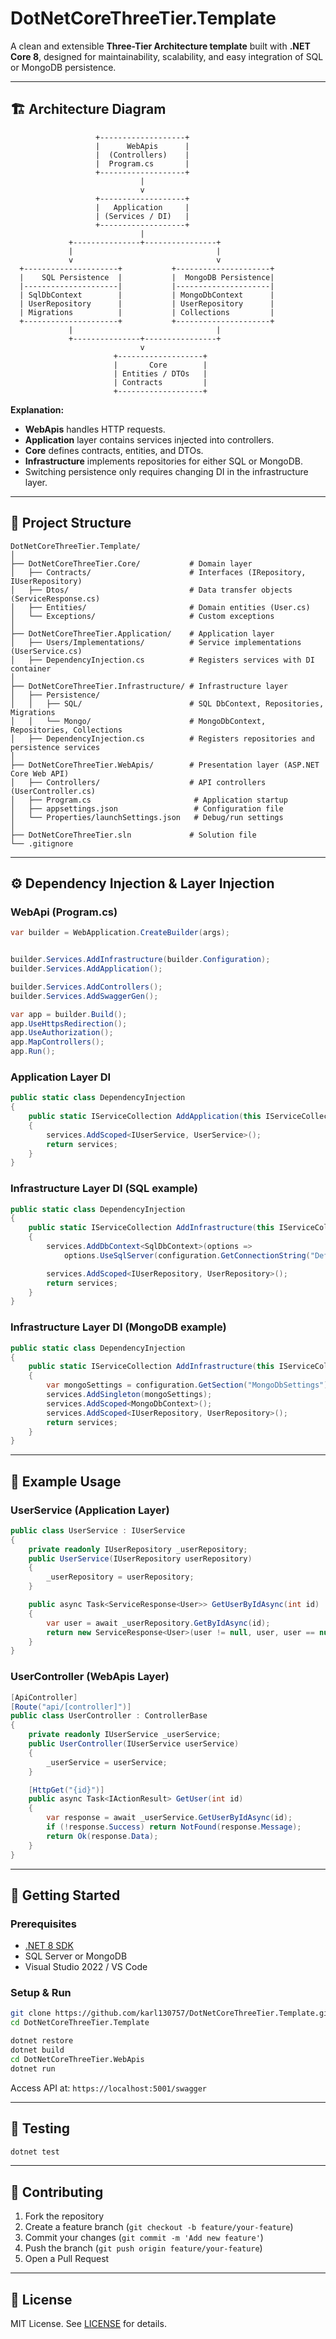 # DotNetCoreThreeTier.Template

A clean and extensible **Three-Tier Architecture template** built with **.NET Core 8**, designed for maintainability, scalability, and easy integration of SQL or MongoDB persistence.

---

## 🏗️ Architecture Diagram

```
                   +-------------------+
                   |      WebApis      |
                   |  (Controllers)    |
                   |  Program.cs       |
                   +-------------------+
                             |
                             v
                   +-------------------+
                   |   Application     |
                   | (Services / DI)   |
                   +-------------------+
                             |
             +---------------+----------------+
             |                                |
             v                                v
  +---------------------+           +---------------------+
  |    SQL Persistence  |           |  MongoDB Persistence|
  |---------------------|           |---------------------|
  | SqlDbContext        |           | MongoDbContext      |
  | UserRepository      |           | UserRepository      |
  | Migrations          |           | Collections         |
  +---------------------+           +---------------------+
             |                                |
             +---------------+----------------+
                             v
                       +-------------------+
                       |       Core        |
                       | Entities / DTOs   |
                       | Contracts         |
                       +-------------------+
```

**Explanation:**  
- **WebApis** handles HTTP requests.  
- **Application** layer contains services injected into controllers.  
- **Core** defines contracts, entities, and DTOs.  
- **Infrastructure** implements repositories for either SQL or MongoDB.  
- Switching persistence only requires changing DI in the infrastructure layer.

---

## 📂 Project Structure

```
DotNetCoreThreeTier.Template/
│
├── DotNetCoreThreeTier.Core/           # Domain layer
│   ├── Contracts/                      # Interfaces (IRepository, IUserRepository)
│   ├── Dtos/                           # Data transfer objects (ServiceResponse.cs)
│   ├── Entities/                       # Domain entities (User.cs)
│   └── Exceptions/                     # Custom exceptions
│
├── DotNetCoreThreeTier.Application/    # Application layer
│   ├── Users/Implementations/          # Service implementations (UserService.cs)
│   ├── DependencyInjection.cs          # Registers services with DI container
│
├── DotNetCoreThreeTier.Infrastructure/ # Infrastructure layer
│   ├── Persistence/
│   │   ├── SQL/                        # SQL DbContext, Repositories, Migrations
│   │   └── Mongo/                      # MongoDbContext, Repositories, Collections
│   ├── DependencyInjection.cs          # Registers repositories and persistence services
│
├── DotNetCoreThreeTier.WebApis/        # Presentation layer (ASP.NET Core Web API)
│   ├── Controllers/                    # API controllers (UserController.cs)
│   ├── Program.cs                       # Application startup
│   ├── appsettings.json                 # Configuration file
│   └── Properties/launchSettings.json   # Debug/run settings
│
├── DotNetCoreThreeTier.sln             # Solution file
└── .gitignore
```

---

## ⚙️ Dependency Injection & Layer Injection

### WebApi (Program.cs)

```csharp
var builder = WebApplication.CreateBuilder(args);


builder.Services.AddInfrastructure(builder.Configuration); 
builder.Services.AddApplication();                          

builder.Services.AddControllers();
builder.Services.AddSwaggerGen();

var app = builder.Build();
app.UseHttpsRedirection();
app.UseAuthorization();
app.MapControllers();
app.Run();
```

### Application Layer DI

```csharp
public static class DependencyInjection
{
    public static IServiceCollection AddApplication(this IServiceCollection services)
    {
        services.AddScoped<IUserService, UserService>();
        return services;
    }
}
```

### Infrastructure Layer DI (SQL example)

```csharp
public static class DependencyInjection
{
    public static IServiceCollection AddInfrastructure(this IServiceCollection services, IConfiguration configuration)
    {
        services.AddDbContext<SqlDbContext>(options =>
            options.UseSqlServer(configuration.GetConnectionString("DefaultConnection")));

        services.AddScoped<IUserRepository, UserRepository>();
        return services;
    }
}
```

### Infrastructure Layer DI (MongoDB example)

```csharp
public static class DependencyInjection
{
    public static IServiceCollection AddInfrastructure(this IServiceCollection services, IConfiguration configuration)
    {
        var mongoSettings = configuration.GetSection("MongoDbSettings").Get<MongoDbSettings>();
        services.AddSingleton(mongoSettings);
        services.AddScoped<MongoDbContext>();
        services.AddScoped<IUserRepository, UserRepository>();
        return services;
    }
}
```

---

## 📝 Example Usage

### UserService (Application Layer)

```csharp
public class UserService : IUserService
{
    private readonly IUserRepository _userRepository;
    public UserService(IUserRepository userRepository)
    {
        _userRepository = userRepository;
    }

    public async Task<ServiceResponse<User>> GetUserByIdAsync(int id)
    {
        var user = await _userRepository.GetByIdAsync(id);
        return new ServiceResponse<User>(user != null, user, user == null ? "User not found" : null);
    }
}
```

### UserController (WebApis Layer)

```csharp
[ApiController]
[Route("api/[controller]")]
public class UserController : ControllerBase
{
    private readonly IUserService _userService;
    public UserController(IUserService userService)
    {
        _userService = userService;
    }

    [HttpGet("{id}")]
    public async Task<IActionResult> GetUser(int id)
    {
        var response = await _userService.GetUserByIdAsync(id);
        if (!response.Success) return NotFound(response.Message);
        return Ok(response.Data);
    }
}
```

---

## 🚀 Getting Started

### Prerequisites
- [.NET 8 SDK](https://dotnet.microsoft.com/en-us/download/dotnet)
- SQL Server or MongoDB
- Visual Studio 2022 / VS Code

### Setup & Run
```bash
git clone https://github.com/karl130757/DotNetCoreThreeTier.Template.git
cd DotNetCoreThreeTier.Template

dotnet restore
dotnet build
cd DotNetCoreThreeTier.WebApis
dotnet run
```

Access API at: `https://localhost:5001/swagger`

---

## 🧪 Testing

```bash
dotnet test
```

---

## 🤝 Contributing

1. Fork the repository  
2. Create a feature branch (`git checkout -b feature/your-feature`)  
3. Commit your changes (`git commit -m 'Add new feature'`)  
4. Push the branch (`git push origin feature/your-feature`)  
5. Open a Pull Request  

---

## 📜 License

MIT License. See [LICENSE](LICENSE) for details.

